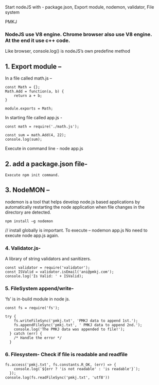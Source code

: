 Start nodeJS with - package.json, Export module, nodemon, validator, File system

PMKJ
### NodeJS use V8 engine. Chrome browser also use V8 engine. At the end it use c++ code.
Like browser, console.log() is nodeJS’s own predefine method
## 1.	Export module –
In a file called math.js –
```
const Math = {};
Math.Add = function(a, b) {
    return a + b;
}

module.exports = Math;
```
In starting file called app.js -
```
const math = require('./math.js');

const sum = math.Add(4, 22);
console.log(sum);
```
Execute in command line - node app.js

## 2.	add a package.json file-
```
Execute npm init command.
```
## 3.	NodeMON –
nodemon is a tool that helps develop node.js based applications by automatically restarting the node application when file changes in the directory are detected.
```
npm install –g nodemon
```
// install globally is important.
To execute – nodemon app.js
No need to execute node app.js again.

### 4.	Validator.js-
A library of string validators and sanitizers.
```
const validator = require('validator');
const ISValid = validator.isEmail('ani@pmkj.com');
console.log('Is Valid: ' + ISValid);
```
### 5.	FileSystem append/write-
‘fs’ is in-build module in node js.
```
const fs = require('fs');

try {
    fs.writeFileSync('pmkj.txt', 'PMKJ data to append 1st.');
    fs.appendFileSync('pmkj.txt', ' PMKJ data to append 2nd.');
    console.log('The PMKJ data was appended to file!');
  } catch (err) {
    /* Handle the error */
  }
```

### 6.	Filesystem- Check if file is readable and readfile
```
fs.access('pmkj.txt', fs.constants.R_OK, (err) => {
    console.log(`${err ? 'is not readable' : 'is readable'}`);
  });
console.log(fs.readFileSync('pmkj.txt', 'utf8'))

```


